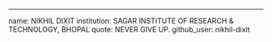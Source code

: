 ---
name: NIKHIL DIXIT
institution: SAGAR INSTITUTE OF RESEARCH & TECHNOLOGY, BHOPAL 
quote: NEVER GIVE UP.
github_user: nikhil-dixit
